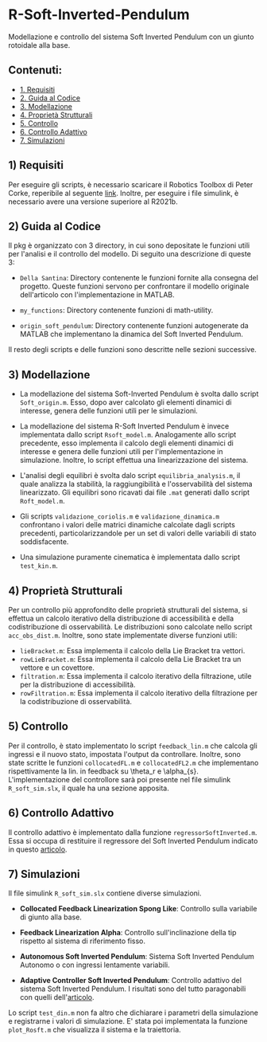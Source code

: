 # R-Soft-Inverted-Pendulum
Modellazione e controllo del sistema Soft Inverted Pendulum con un giunto rotoidale alla base.

## Contenuti:
* [1. Requisiti](#1-requisiti)
* [2. Guida al Codice](#2-guida-al-codice)
* [3. Modellazione](#3-modellazione)
* [4. Proprietà Strutturali](#4-proprietà-strutturali)
* [5. Controllo](#5-controllo)
* [6. Controllo Adattivo](#6-controllo-adattivo)
* [7. Simulazioni](#7-simulazioni)

## 1) Requisiti
Per eseguire gli scripts, è necessario scaricare il Robotics Toolbox di Peter Corke, reperibile
al seguente [link](https://petercorke.com/toolboxes/robotics-toolbox/). Inoltre, per eseguire i file
simulink, è necessario avere una versione superiore al R2021b.

## 2) Guida al Codice
Il pkg è organizzato con 3 directory, in cui sono depositate le funzioni utili per l'analisi e il controllo
del modello. Di seguito una descrizione di queste 3:

- `Della Santina`: Directory contenente le funzioni fornite alla consegna del progetto. Queste funzioni servono per 
confrontare il modello originale dell'articolo con l'implementazione in MATLAB.

- `my_functions`: Directory contenente funzioni di math-utility.

- `origin_soft_pendulum`: Directory contenente funzioni autogenerate da MATLAB che implementano la dinamica
del Soft Inverted Pendulum.

Il resto degli scripts e delle funzioni sono descritte nelle sezioni successive.

## 3) Modellazione
- La modellazione del sistema Soft-Inverted Pendulum è svolta dallo script `Soft_origin.m`. Esso, dopo aver calcolato
gli elementi dinamici di interesse, genera delle funzioni utili per le simulazioni. 

- La modellazione del sistema R-Soft Inverted Pendulum è invece implementata dallo script `Rsoft_model.m`. Analogamente allo script
precedente, esso implementa il calcolo degli elementi dinamici di interesse e genera delle funzioni utili per l'implementazione in simulazione.
Inoltre, lo script effettua una linearizzazione del sistema.

- L'analisi degli equilibri è svolta dalo script `equilibria_analysis.m`, il quale analizza la stabilità, la raggiungibilità e l'osservabilità del sistema linearizzato.
Gli equilibri sono ricavati dai file `.mat` generati dallo script `Roft_model.m`.

- Gli scripts `validazione_coriolis.m` e `validazione_dinamica.m` confrontano i valori delle matrici dinamiche
calcolate dagli scripts precedenti, particolarizzandole per un set di valori delle variabili di stato soddisfacente.

- Una simulazione puramente cinematica è implementata dallo script `test_kin.m`.

## 4) Proprietà Strutturali
Per un controllo più approfondito delle proprietà strutturali del sistema, si effettua un calcolo iterativo
della distribuzione di accessibilità e della codistribuzione di osservabilità. Le distribuzioni sono calcolate nello script `acc_obs_dist.m`. 
Inoltre, sono state implementate diverse funzioni utili:
- `lieBracket.m`: Essa implementa il calcolo della Lie Bracket tra vettori.
- `rowLieBracket.m`: Essa implementa il calcolo della Lie Bracket tra un vettore e un covettore.
- `filtration.m`: Essa implementa il calcolo iterativo della filtrazione, utile per la distribuzione di accessibilità.
- `rowFiltration.m`: Essa implementa il calcolo iterativo della filtrazione per la codistribuzione di osservabilità.

## 5) Controllo
Per il controllo, è stato implementato lo script `feedback_lin.m` che calcola gli ingressi e il nuovo stato, impostata l'output da controllare.
Inoltre, sono state scritte le funzioni `collocatedFL.m` e `collocatedFL2.m` che implementano rispettivamente la lin. in feedback su \theta_r e \alpha_{s}.
L'implementazione del controllore sarà poi presente nel file simulink `R_soft_sim.slx`, il quale ha una sezione apposita.

## 6) Controllo Adattivo
Il controllo adattivo è implementato dalla funzione `regressorSoftInverted.m`. Essa si occupa di restituire il regressore del Soft Inverted Pendulum indicato in questo [articolo](https://ieeexplore.ieee.org/abstract/document/9482817).

## 7) Simulazioni
Il file simulink `R_soft_sim.slx` contiene diverse simulazioni.
- **Collocated Feedback Linearization Spong Like**: Controllo sulla variabile di giunto alla base. 

- **Feedback Linearization Alpha**: Controllo sull'inclinazione della tip rispetto al sistema di riferimento fisso.

- **Autonomous Soft Inverted Pendulum**: Sistema Soft Inverted Pendulum Autonomo o con ingressi lentamente variabili.

- **Adaptive Controller Soft Inverted Pendulum**: Controllo adattivo del sistema Soft Inverted Pendulum. I risultati sono del tutto paragonabili con quelli
dell'[articolo](https://ieeexplore.ieee.org/abstract/document/9482817). 

Lo script `test_din.m` non fa altro che dichiarare i parametri della simulazione e registrarne i valori di simulazione. E' stata poi implementata la funzione `plot_Rosft.m` che visualizza il sistema e la traiettoria. 
